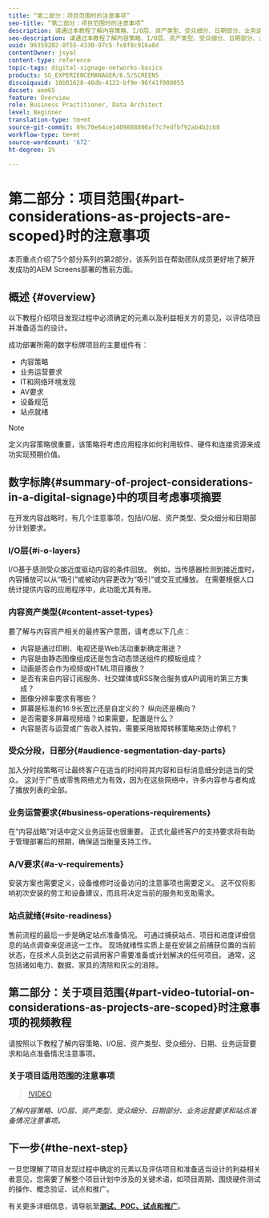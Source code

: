 ```yaml
---
title: “第二部分：项目范围时的注意事项”
seo-title: “第二部分：项目范围时的注意事项”
description: 请通过本教程了解内容策略、I/O层、资产类型、受众细分、日期部分、业务运营要求和站点准备情况注意事项。
seo-description: 请通过本教程了解内容策略、I/O层、资产类型、受众细分、日期部分、业务运营要求和站点准备情况注意事项。
uuid: 96359202-8f55-4330-97c5-fc8f8c916a8d
contentOwner: jsyal
content-type: reference
topic-tags: digital-signage-networks-basics
products: SG_EXPERIENCEMANAGER/6.5/SCREENS
discoiquuid: 10b81628-46db-4122-bf9e-96f41f080055
docset: aem65
feature: Overview
role: Business Practitioner, Data Architect
level: Beginner
translation-type: tm+mt
source-git-commit: 89c70e64ce1409888800af7c7edfbf92ab4b2c68
workflow-type: tm+mt
source-wordcount: '672'
ht-degree: 1%

---
```



# 第二部分：项目范围{#part-considerations-as-projects-are-scoped}时的注意事项

本页重点介绍了5个部分系列的第2部分，该系列旨在帮助团队成员更好地了解开发成功的AEM Screens部署的售前方面。

## 概述 {#overview}

以下教程介绍项目发现过程中必须确定的元素以及利益相关方的意见，以评估项目并准备适当的设计。

成功部署所需的数字标牌项目的主要组件有：

* 内容策略
* 业务运营要求
* IT和网络环境发现
* AV要求
* 设备规范
* 站点就绪

>[!NOTE]
>
>定义内容策略很重要，该策略将考虑应用程序如何利用软件、硬件和连接资源来成功实现预期价值。

## 数字标牌{#summary-of-project-considerations-in-a-digital-signage}中的项目考虑事项摘要

在开发内容战略时，有几个注意事项，包括I/O层、资产类型、受众细分和日期部分计划要求。

### I/O层{#i-o-layers}

I/O基于感测受众接近度驱动内容的条件回放。 例如，当传感器检测到接近度时，内容播放可以从“吸引”或被动内容更改为“吸引”或交互式播放。 在需要根据人口统计提供内容的应用程序中，此功能尤其有用。

### 内容资产类型{#content-asset-types}

要了解与内容资产相关的最终客户意图，请考虑以下几点：

* 内容是通过印刷、电视还是Web活动重新确定用途？
* 内容是由静态图像组成还是包含动态馈送组件的模板组成？
* 动画是否会作为视频或HTML项目播放？
* 是否有来自内容订阅服务、社交媒体或RSS聚合服务或API调用的第三方集成？
* 图像分辨率要求有哪些？
* 屏幕是标准的16:9长宽比还是自定义的？ 纵向还是横向？
* 是否需要多屏幕视频墙？如果需要，配置是什么？
* 内容是否与运营或广告收入挂钩，需要采用故障转移策略来防止停机？

### 受众分段，日部分{#audience-segmentation-day-parts}

加入分时段策略可让最终客户在适当的时间将其内容和目标消息细分到适当的受众。 这对于广告或零售网络尤为有效，因为在这些网络中，许多内容参与者构成了播放列表的全部。

### 业务运营要求{#business-operations-requirements}

在“内容战略”对话中定义业务运营也很重要。 正式化最终客户的支持要求将有助于管理部署后的预期，确保适当衡量支持工作。

### A/V要求{#a-v-requirements}

安装方案也需要定义，设备维修时设备访问的注意事项也需要定义。 这不仅将影响初次安装的劳工和设备建议，而且将决定当前的服务和支助需求。

### 站点就绪{#site-readiness}

售前流程的最后一步是确定站点准备情况。 可通过捕获站点、项目和进度详细信息的站点调查来促进这一工作。 现场就绪性实质上是在安装之前捕获位置的当前状态，在技术人员到达之前调用客户需要准备或计划解决的任何项目。 通常，这包括诸如电力、数据、家具的清除和灰尘的消除。

## 第二部分：关于项目范围{#part-video-tutorial-on-considerations-as-projects-are-scoped}时注意事项的视频教程

请按照以下教程了解内容策略、I/O层、资产类型、受众细分、日期、业务运营要求和站点准备情况注意事项。

### 关于项目适用范围的注意事项

>[!VIDEO](https://video.tv.adobe.com/v/28380)

*了解内容策略、I/O层、资产类型、受众细分、日期部分、业务运营要求和站点准备情况注意事项。*

## 下一步{#the-next-step}

一旦您理解了项目发现过程中确定的元素以及评估项目和准备适当设计的利益相关者意见，您需要了解整个项目计划中涉及的关键术语，如项目周期、围绕硬件测试的操作、概念验证、试点和推广。

有关更多详细信息，请导航至&#x200B;**[测试、POC、试点和推广](testing-pocs-pilots-rollouts.md)**。
